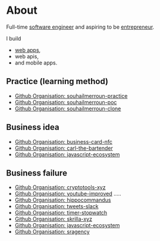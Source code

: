 # About

Full-time [software engineer](CBqmEByKn8EE5d) and aspiring to be [entrepreneur](https://www.linkedin.com/in/souhail-merroun-261147251). 

I build 
- [web apps](https://empty-wormhole-b96.notion.site/Web-app-a78c31afca08443eaa9115a84e6441f2),
- web apis,
- and mobile apps.

## Practice (learning method)
- [Github Organisation: souhailmerroun-practice](https://github.com/souhailmerroun-practice) 
- [Github Organisation: souhailmerroun-poc](https://github.com/souhailmerroun-poc)
- [Github Organisation: souhailmerroun-clone](https://github.com/souhailmerroun-clone)

## Business idea
- [Github Organisation: business-card-nfc](https://github.com/business-card-nfc)
- [Github Organisation: carl-the-bartender](https://github.com/carl-the-bartender)
- [Github Organisation: javascript-ecosystem](https://github.com/javascript-ecosystem)

## Business failure

- [Github Organisation: cryptotools-xyz](https://github.com/cryptotools-xyz)
- [Github Organisation: youtube-improved](https://github.com/youtube-improved)
.....
- [Github Organisation: hippocommandus](https://github.com/hippocommandus)
- [Github Organisation: tweets-slack](https://github.com/tweets-slack)
- [Github Organisation: timer-stopwatch](https://github.com/timer-stopwatch)
- [Github Organisation: skrilla-xyz](https://github.com/skrilla-xyz)
- [Github Organisation: javascript-ecosystem](https://github.com/javascript-ecosystem)
- [Github Organisation: sragency](https://github.com/sragency)
